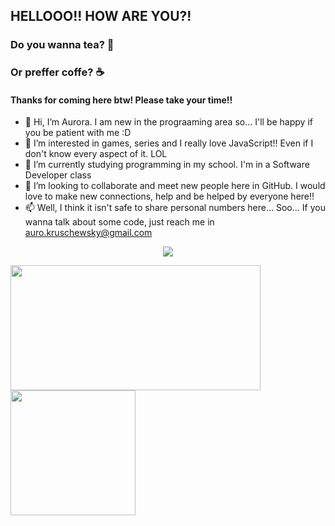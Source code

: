 ## HELLOOO!! HOW ARE YOU?!
### Do you wanna tea? 🍵
### Or preffer coffe? ☕

#### Thanks for coming here btw! Please take your time!!

- 👋 Hi, I’m Aurora. I am new in the prograaming area so... I'll be happy if you be patient with me :D
- 👀 I’m interested in games, series and I really love JavaScript!! Even if I don't know every aspect of it. LOL
- 🌱 I’m currently studying programming in my school. I'm in a Software Developer class 
- 💞️ I’m looking to collaborate and meet new people here in GitHub. I would love to make new connections, help and be helped by everyone here!!
- 📫 Well, I think it isn't safe to share personal numbers here... Soo... If you wanna talk about some code, just reach me in auro.kruschewsky@gmail.com

<p align="center">
  <img  src="https://github-readme-stats.vercel.app/api?username=AurorinhaBoreal&hide=contribs&show_icons=true&theme=jolly&custom_title=My%20Statistics" />  
</p>

<p>
  <img align="center" height=200 width=400 align="center" src="https://github-readme-stats.vercel.app/api/top-langs/?username=AurorinhaBoreal&layout=compact&theme=jolly&custom_title=Top%20Languages" />
  <img align="center" height=200 src="https://github-readme-stats.vercel.app/api/wakatime?username=aurorinhaBore&layout=compact&theme=jolly&custom_title=Coding%20Time%20-%20Week"/>
</p>

<!---
https://dev.to/supritha/how-to-have-an-awesome-github-profile-1969
--->

